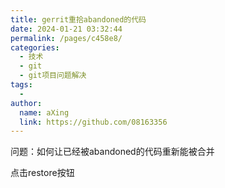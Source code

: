 ```yaml
---
title: gerrit重拾abandoned的代码
date: 2024-01-21 03:32:44
permalink: /pages/c458e8/
categories:
  - 技术
  - git
  - git项目问题解决
tags:
  - 
author: 
  name: aXing
  link: https://github.com/08163356
---
```

问题：如何让已经被abandoned的代码重新能被合并

点击restore按钮